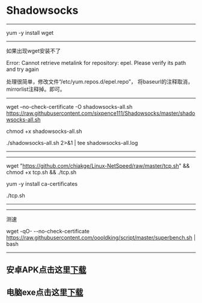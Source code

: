 # Shadowsocks

-----------------------------------------

yum -y install wget


---------------------------------------------
如果出现wget安装不了

Error: Cannot retrieve metalink for repository: epel. Please verify its path and try again

处理很简单，修改文件“/etc/yum.repos.d/epel.repo”， 将baseurl的注释取消， mirrorlist注释掉。即可。

----------------------------------------------


wget –no-check-certificate -O shadowsocks-all.sh https://raw.githubusercontent.com/sixpence111/Shadowsocks/master/shadowsocks-all.sh

chmod +x shadowsocks-all.sh

./shadowsocks-all.sh 2>&1 | tee shadowsocks-all.log


-----------------------------------------


-----------------------------------------

wget "https://github.com/chiakge/Linux-NetSpeed/raw/master/tcp.sh" && chmod +x tcp.sh && ./tcp.sh

yum -y install ca-certificates


 ./tcp.sh
 
 -----------------------------------------
 
 
 ------------------------------------------
 
 测速
 
 wget -qO- --no-check-certificate https://raw.githubusercontent.com/oooldking/script/master/superbench.sh | bash
 
 
 ----------------------------------------
 
 ## 安卓APK点击这里<a href="https://github.com/sixpence111/Shadowsocks/raw/master/shadowsocks-nightly-4.1.8.apk">下载</a>
 
##  电脑exe点击这里<a href="https://github.com/sixpence111/Shadowsocks/raw/master/ShadowsocksR-4.7.0.rar">下载</a>
